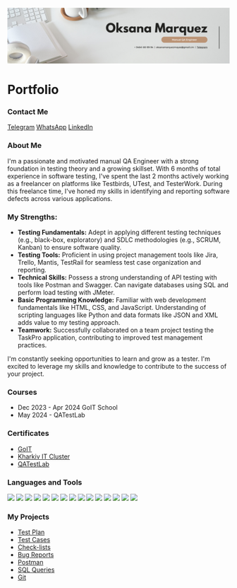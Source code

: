 [![Header](https://github.com/OksanaMarquezMayas/OksanaMarquezMayas/blob/main/assets/White%20Minimalist%20Corporate%20Personal%20Profile%20LinkedIn%20Banner%20(1).png)](https://github.com/OksanaMarquezMayas/OksanaMarquezMayas/blob/main/assets/White%20Minimalist%20Corporate%20Personal%20Profile%20LinkedIn%20Banner%20(1).png)

<h1>Portfolio</h1>

<h3>Contact Me</h3>
<div class="contact-links">
    <a href="https://t.me/oks_marma">Telegram</a>
    <a href="https://wa.link/xp8801">WhatsApp</a>
    <a href="https://www.linkedin.com/in/oksana-marquezmayas-122a452a4/">LinkedIn</a>
</div>

<h3>About Me</h3>

<p>I'm a passionate and motivated manual QA Engineer with a strong foundation in testing theory and a growing skillset. With 6 months of total experience in software testing, I've spent the last 2 months actively working as a freelancer on platforms like Testbirds, UTest, and TesterWork. During this freelance time, I've honed my skills in identifying and reporting software defects across various applications.</p>

<h3>My Strengths:</h3>
<ul>
    <li><b>Testing Fundamentals:</b> Adept in applying different testing techniques (e.g., black-box, exploratory) and SDLC methodologies (e.g., SCRUM, Kanban) to ensure software quality.</li>
    <li><b>Testing Tools:</b> Proficient in using project management tools like Jira, Trello, Mantis, TestRail for seamless test case organization and reporting.</li>
    <li><b>Technical Skills:</b> Possess a strong understanding of API testing with tools like Postman and Swagger. Can navigate databases using SQL and perform load testing with JMeter.</li>
    <li><b>Basic Programming Knowledge:</b> Familiar with web development fundamentals like HTML, CSS, and JavaScript. Understanding of scripting languages like Python and data formats like JSON and XML adds value to my testing approach.</li>
    <li><b>Teamwork:</b> Successfully collaborated on a team project testing the TaskPro application, contributing to improved test management practices.</li>
</ul>

<p>I'm constantly seeking opportunities to learn and grow as a tester. I'm excited to leverage my skills and knowledge to contribute to the success of your project.</p>

<h3>Courses</h3>
<ul>
    <li>Dec 2023 - Apr 2024 GoIT School</li>
    <li>May 2024 - QATestLab</li>
</ul>

<h3>Certificates</h3>
<ul>
    <li><a href="https://drive.google.com/file/d/1I_q39Cz27kQWRBhvxfMHQKeDcL2dRTto/view?usp=sharing">GoIT</a></li>
    <li><a href="https://drive.google.com/file/d/1_qJK6ddaMyPzsj4cbzBhkVpUS1bcp71C/view?usp=sharing">Kharkiv IT Cluster</a></li>
    <li><a href="#">QATestLab</a></li>
</ul>

<h3>Languages and Tools</h3>
<p>
    <img src="https://img.shields.io/badge/-Jira-1E90FF?style=for-the-badge&logo=jira&logocolor=47C5FB" class="badge">
    <img src="https://img.shields.io/badge/-Trello-1E90FF?style=for-the-badge&logo=trello&logocolor=097CDB" class="badge">
    <img src="https://img.shields.io/badge/-TestRail-1E90FF?style=for-the-badge&logo=testrail&logocolor=F8C52C" class="badge">
    <img src="https://img.shields.io/badge/-Mantis-1E90FF?style=for-the-badge&logo=mantis&logocolor=F88C00" class="badge">
    <img src="https://img.shields.io/badge/-SQL-1E90FF?style=for-the-badge&logo=mysql&logocolor=C1121F" class="badge">
    <img src="https://img.shields.io/badge/-Postman-1E90FF?style=for-the-badge&logo=postman&logocolor=E5D3FF" class="badge">
    <img src="https://img.shields.io/badge/-JavaScript-1E90FF?style=for-the-badge&logo=JavaScript&logocolor=6296CC" class="badge">
    <img src="https://img.shields.io/badge/-HTML-1E90FF?style=for-the-badge&logo=html&logocolor=00648B" class="badge">
    <img src="https://img.shields.io/badge/-CSS-1E90FF?style=for-the-badge&logo=css&logocolor=8ECAE6" class="badge">
    <img src="https://img.shields.io/badge/-Slack-1E90FF?style=for-the-badge&logo=slack&logocolor=FFB703" class="badge">
    <img src="https://img.shields.io/badge/-Git-1E90FF?style=for-the-badge&logo=git&logocolor=FFAFCC" class="badge">
    <img src="https://img.shields.io/badge/-GitHub-1E90FF?style=for-the-badge&logo=GitHub&logocolor=CDB4DB" class="badge">
    <img src="https://img.shields.io/badge/-JMeter-1E90FF?style=for-the-badge&logo=jmeter&logocolor=FB8500" class="badge">
    <img src="https://img.shields.io/badge/-DevTools-1E90FF?style=for-the-badge&logo=devtools&logocolor=C1121F" class="badge">
    <img src="https://img.shields.io/badge/-VSCode-1E90FF?style=for-the-badge&logo=VSCode&logocolor=C1121F" class="badge">
</p>

<h3>My Projects</h3>
<ul>
    <li><a href="https://docs.google.com/document/d/1RZrPEcAFF3qvlHtcLMAvxWuV9sgHVhIG7xFzRuaPsaI/edit?usp=sharing">Test Plan</a></li>
    <li><a href="https://docs.google.com/spreadsheets/d/1LzwqUfEJZrWpD1oP4ev3_1H-BVTEKXcmk7Sytg1YxMs/edit?usp=sharing">Test Cases</a></li>
    <li><a href="https://docs.google.com/spreadsheets/d/17PIicMMMw9ZKPZ0kp7LntIfZQt93YerU/edit?usp=sharing&ouid=106552989132086504806&rtpof=true&sd=true">Check-lists</a></li>
    <li><a href="https://docs.google.com/spreadsheets/d/17wGAq_llLUVQoRoib1OW7BlBA5s2jGqZVMwP2a_c-0A/edit?usp=sharing">Bug Reports</a></li>
    <li><a href="https://www.postman.com/oksanamarq/workspace/oksana-marquez-trello/collection/34355286-64a2c5a2-fa3a-44fb-97f7-1636848c591f">Postman</a></li>
    <li><a href="https://docs.google.com/document/d/1gNLugpQn8KIuZn9_H3r1L4rhwO03_MoU2vxlPW6v-Ks/edit?usp=sharing">SQL Queries</a></li>
    <li><a href="https://docs.google.com/document/d/1QZlglsdBo5i861Aybo2hJhecT3VU4w7QjxQA8YQARjE/edit?usp=sharing">Git</a></li>
</ul>

